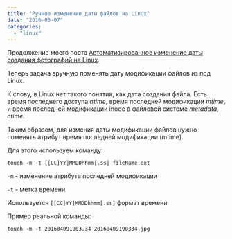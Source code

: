 ```yaml
---
title: "Ручное изменение даты файлов на Linux"
date: "2016-05-07"
categories: 
  - "linux"
---
```


Продолжение моего поста [Автоматизированное изменение даты создания фотографий на Linux](/hugoshell/entry/2016-04-24-автоматизированное-изменение-даты-создания-фотографий-на-linux/).

Теперь задача вручную поменять дату модификации файлов из под Linux.

К слову, в Linux нет такого понятия, как дата создания файла.
Есть время последнего доступа *atime*, время последней модификации *mtime*, и время последней модификации inode в файловой системе *metadata, ctime*.

Таким образом, для измения даты модификации файлов нужно поменять атрибут время последней модификации (mtime).

Для этого используем команду:

`touch -m -t [[CC]YY]MMDDhhmm[.ss] fileName.ext`

`-m` - изменение атрибута последней модификации

`-t` - метка времени.

Используется `[[CC]YY]MMDDhhmm[.ss]` формат времени

Пример реальной команды:

`touch -m -t 201604091903.34 20160409190334.jpg`
